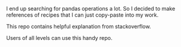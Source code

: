 I end up searching for pandas operations a lot. So I decided to make references of recipes that I can just copy-paste into my work. 

This repo contains helpful explanation from stackoverflow. 

Users of all levels can use this handy repo.